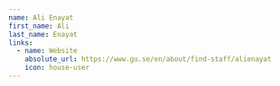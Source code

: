 ```yaml
---
name: Ali Enayat
first_name: Ali
last_name: Enayat
links:
  - name: Website
    absolute_url: https://www.gu.se/en/about/find-staff/alienayat
    icon: house-user
---
```

